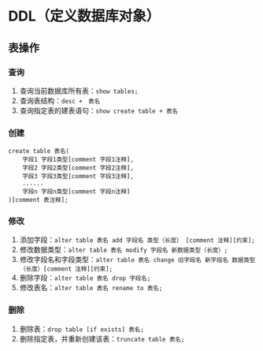 # DDL（定义数据库对象）
## 表操作
### 查询
1. 查询当前数据库所有表：`show tables;`
2. 查询表结构：`desc +　表名`
3. 查询指定表的建表语句：`show create table + 表名`
### 创建
```
create table 表名(
    字段1 字段1类型[comment 字段1注释],
    字段2 字段2类型[comment 字段2注释],
    字段3 字段3类型[comment 字段3注释],
    ......
    字段n 字段n类型[comment 字段n注释]
)[comment 表注释];
```
### 修改
1. 添加字段：`alter table 表名 add 字段名 类型（长度） [comment 注释][约束];`
2. 修改数据类型：`alter table 表名 modify 字段名 新数据类型（长度）;`
3. 修改字段名和字段类型：`alter table 表名 change 旧字段名 新字段名 数据类型（长度）[comment 注释][约束];`
4. 删除字段：`alter table 表名 drop 字段名;`
5. 修改表名：`alter table 表名 rename to 表名;`
### 删除
1. 删除表：`drop table [if exists] 表名;`
2. 删除指定表，并重新创建该表：`truncate table 表名;`